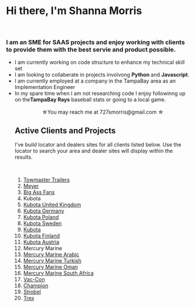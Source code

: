 <h1> Hi there, I'm Shanna Morris</h1>
<br>
<h3>I am an SME for SAAS projects and enjoy working with clients to provide them with the best servie and product possible.</h3>
<ul> 
  <li>I am currently working on code structure to enhance my technical skill set</li>
  <li>I am looking to collaberate in projects involvong <strong>Python</strong> and <strong>Javascript</strong>.</li>
  <li>I am currently employed at a company in the TampaBay area as an Implementation Engineer</li>
  <li>In my spare time when I am not researching code I enjoy followinng up on the<strong>TampaBay Rays</strong> baseball stats or going to a local game.</li>
  <br>

<center>&#9734;You may reach me at 727smorris@gmail.com &#9734;</center>

<h2>Active Clients and Projects</h2>
<p>I've build locator and dealers sites for all clients listed below. Use the locator to search your area and dealer sites will display within the results.</p>
<br>
<ol>
    <li><a href="https://www.towmastertrailerdealers.com/">Towmaster Trailers</a></li>
    <li><a href="https://www.meyerdealers.com/">Meyer</a></li>
    <li><a href="https://www.bigassfansdealers.com/">Big Ass Fans</a></li>
     <li>Kubota</a></li>
     <li><a href="https://www.kubotadealers.co.uk/">Kubota United Kingdom</a></li>
     <li><a href="https://www.kubotahaendler.de/">Kubota Germany</a></li>
     <li><a href="https://www.dilerzykubota.pl/">Kubota Poland</a></li>
     <li><a href="https://www.kubotadistributor.se/">Kubota Sweden</a></li>
     <li><a href="https://www.kubotadistributor.fi/">Kubota</a></li>
     <li><a href="https://www.kubotadistributor.fi/">Kubota Finland</a></li>
     <li><a href="https://www.kubotahaendler.at/">Kubota Austria</a></li>
   <li>Mercury Marine</li>
     <li><a href="https://www.mercurymarine.ae/">Mercury Marine Arabic</a></li>
     <li><a href="https://www.mercurymarine.com.tr/">Mercury Marine Turkish</a></li>
     <li><a href="https://www.mercurymarine.om/">Mercury Marine Oman</a></li>
     <li><a href="https://www.mercurymarine.co.za/">Mercury Marine South Africa</a></li>
   <li><a href="https://locator.vac-con.com/">Vac-Con</a></li>
   <li><a href="https://www.championgeneratordealers.com/">Champion</a></li>
   <li><a href="https://www.strobeldealers.com/">Strobel</a></li>
   <li><a href="https://www.trexdealers.com/">Trex</a></li>
</ol>
